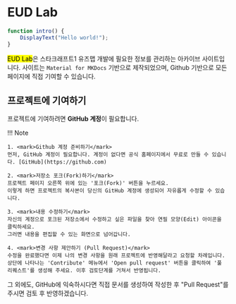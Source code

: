 # EUD Lab

```js
function intro() {
    DisplayText("Hello world!");
}
```

<mark>EUD Lab</mark>은 스타크래프트1 유즈맵 개발에 필요한 정보를 관리하는 아카이브 사이트입니다. 사이트는 `Material for MKDocs` 기반으로 제작되었으며, Github 기반으로 모든 페이지에 직접 기여할 수 있습니다.

## 프로젝트에 기여하기

프로젝트에 기여하려면 **GitHub 계정**이 필요합니다.

!!! Note

    1. <mark>Github 계정 준비하기</mark>  
    먼저, GitHub 계정이 필요합니다. 계정이 없다면 공식 홈페이지에서 무료로 만들 수 있습니다. [GitHub](https://github.com)

    2. <mark>저장소 포크(Fork)하기</mark>    
    프로젝트 페이지 오른쪽 위에 있는 '포크(Fork)' 버튼을 누르세요.  
    이렇게 하면 프로젝트의 복사본이 당신의 GitHub 계정에 생성되어 자유롭게 수정할 수 있습니다.

    3. <mark>내용 수정하기</mark>    
    자신의 계정으로 포크된 저장소에서 수정하고 싶은 파일을 찾아 연필 모양(Edit) 아이콘을 클릭하세요.  
    그러면 내용을 편집할 수 있는 화면으로 넘어갑니다.

    4. <mark>변경 사항 제안하기 (Pull Request)</mark>    
    수정을 완료했다면 이제 나의 변경 사항을 원래 프로젝트에 반영해달라고 요청할 차례입니다. 상단에 나타나는 'Contribute' 메뉴에서 'Open pull request' 버튼을 클릭하여 '풀 리퀘스트'를 생성해 주세요. 이후 검토단계를 거쳐서 반영됩니다.

그 외에도, GitHub에 익숙하시다면 직접 문서를 생성하여 작성한 후 "Pull Request"를 주시면 검토 후 반영하겠습니다.